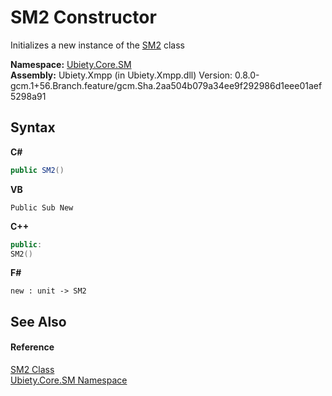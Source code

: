 # SM2 Constructor 
 

Initializes a new instance of the <a href="23258cf6-0a49-28a8-f5b6-90441c8d8a78">SM2</a> class

**Namespace:**&nbsp;<a href="e8bce8a2-5e14-32b6-639e-d75b28f79ce7">Ubiety.Core.SM</a><br />**Assembly:**&nbsp;Ubiety.Xmpp (in Ubiety.Xmpp.dll) Version: 0.8.0-gcm.1+56.Branch.feature/gcm.Sha.2aa504b079a34ee9f292986d1eee01aef5298a91

## Syntax

**C#**<br />
``` C#
public SM2()
```

**VB**<br />
``` VB
Public Sub New
```

**C++**<br />
``` C++
public:
SM2()
```

**F#**<br />
``` F#
new : unit -> SM2
```


## See Also


#### Reference
<a href="23258cf6-0a49-28a8-f5b6-90441c8d8a78">SM2 Class</a><br /><a href="e8bce8a2-5e14-32b6-639e-d75b28f79ce7">Ubiety.Core.SM Namespace</a><br />